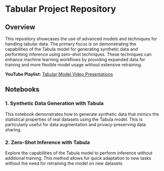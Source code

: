 # Tabular Project Repository

## Overview

This repository showcases the use of advanced models and techniques for handling tabular data. The primary focus is on demonstrating the capabilities of the Tabula model for generating synthetic data and performing inference using zero-shot techniques. These techniques can enhance machine learning workflows by providing expanded data for training and more flexible model usage without extensive retraining.

**YouTube Playlist:** [Tabular Model Video Presentations](https://www.youtube.com/playlist?list=PLn7jvL_mwTuD_W37-CRkNmii3wTRqaHYs)

## Notebooks

### 1. Synthetic Data Generation with Tabula

This notebook demonstrates how to generate synthetic data that mimics the statistical properties of real datasets using the Tabula model. This is particularly useful for data augmentation and privacy-preserving data sharing.

### 2. Zero-Shot Inference with Tabula

Explore the capabilities of the Tabula model to perform inference without additional training. This method allows for quick adaptation to new tasks without the need for retraining the model on new datasets.
